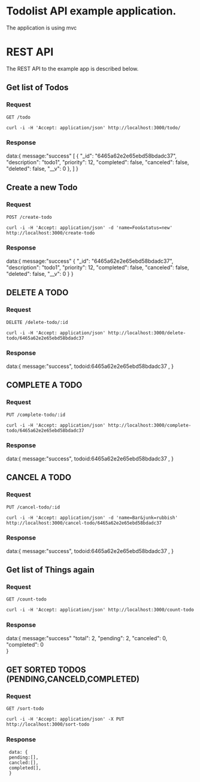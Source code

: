 # Todolist API example application.

The application is using mvc 


# REST API

The REST API to the example app is described below.

## Get list of Todos

### Request

`GET /todo`

    curl -i -H 'Accept: application/json' http://localhost:3000/todo/

### Response
data:{
message:"success"
[
    {
        "_id": "6465a62e2e65ebd58bdadc37",
        "description": "todo1",
        "priority": 12,
        "completed": false,
        "canceled": false,
        "deleted": false,
        "__v": 0
    },
]
}
## Create a new Todo

### Request

`POST /create-todo`

    curl -i -H 'Accept: application/json' -d 'name=Foo&status=new' http://localhost:3000/create-todo

### Response

data:{
     message:"success"
    {
        "_id": "6465a62e2e65ebd58bdadc37",
        "description": "todo1",
        "priority": 12,
        "completed": false,
        "canceled": false,
        "deleted": false,
        "__v": 0
    }
}

## DELETE A TODO

### Request

`DELETE /delete-todo/:id`

    curl -i -H 'Accept: application/json' http://localhost:3000/delete-todo/6465a62e2e65ebd58bdadc37

### Response

 data:{
 message:"success",
 todoid:6465a62e2e65ebd58bdadc37 ,
 }

## COMPLETE A TODO

### Request

`PUT /complete-todo/:id`

    curl -i -H 'Accept: application/json' http://localhost:3000/complete-todo/6465a62e2e65ebd58bdadc37 

### Response

 data:{
 message:"success",
 todoid:6465a62e2e65ebd58bdadc37 ,
 }

## CANCEL A TODO

### Request

`PUT /cancel-todo/:id`

    curl -i -H 'Accept: application/json' -d 'name=Bar&junk=rubbish' http://localhost:3000/cancel-todo/6465a62e2e65ebd58bdadc37

### Response

 data:{
 message:"success",
 todoid:6465a62e2e65ebd58bdadc37 ,
 }


## Get list of Things again

### Request

`GET /count-todo`

    curl -i -H 'Accept: application/json' http://localhost:3000/count-todo

### Response

data:{
message:"success"
"total": 2,
"pending": 2,
 "canceled": 0,
"completed": 0    
}



## GET SORTED TODOS (PENDING,CANCELD,COMPLETED)
### Request

`GET /sort-todo`

    curl -i -H 'Accept: application/json' -X PUT http://localhost:3000/sort-todo

### Response

     data: {
     pending:[],
     cancled:[],
     completed[],
     }
